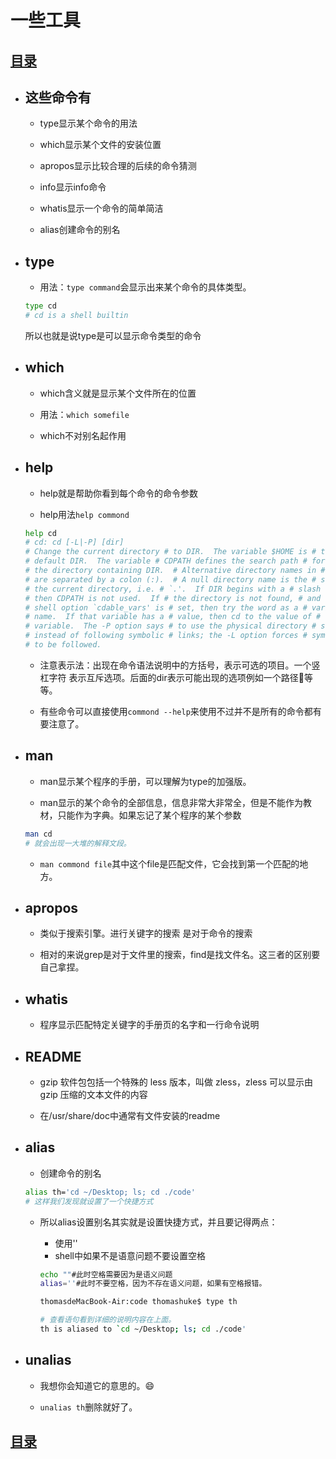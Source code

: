 # 一些工具

## [目录](./summary.md)

- ## 这些命令有
    - type显示某个命令的用法

    - which显示某个文件的安装位置

    - apropos显示比较合理的后续的命令猜测

    - info显示info命令

    - whatis显示一个命令的简单简洁

    - alias创建命令的别名
- ## type

    - 用法：`type command`会显示出来某个命令的具体类型。
    ```bash
    type cd
    # cd is a shell builtin
    ```
    所以也就是说type是可以显示命令类型的命令
- ## which

    - which含义就是显示某个文件所在的位置

    - 用法：`which somefile`

    - which不对别名起作用

- ## help

    - help就是帮助你看到每个命令的命令参数

    - help用法`help commond`

    ```bash
    help cd
    # cd: cd [-L|-P] [dir]
    # Change the current directory # to DIR.  The variable $HOME is # the
    # default DIR.  The variable # CDPATH defines the search path # for
    # the directory containing DIR.  # Alternative directory names in # CDPATH
    # are separated by a colon (:).  # A null directory name is the # same as
    # the current directory, i.e. # `.'.  If DIR begins with a # slash (/),
    # then CDPATH is not used.  If # the directory is not found, # and the
    # shell option `cdable_vars' is # set, then try the word as a # variable
    # name.  If that variable has a # value, then cd to the value of # that
    # variable.  The -P option says # to use the physical directory # structure
    # instead of following symbolic # links; the -L option forces # symbolic links
    # to be followed.

    ```
    - 注意表示法：出现在命令语法说明中的方括号，表示可选的项目。一个竖杠字符 表示互斥选项。后面的dir表示可能出现的选项例如一个路径等等。

    - 有些命令可以直接使用`commond --help`来使用不过并不是所有的命令都有要注意了。

- ## man

    - man显示某个程序的手册，可以理解为type的加强版。

    - man显示的某个命令的全部信息，信息非常大非常全，但是不能作为教材，只能作为字典。如果忘记了某个程序的某个参数

    ```bash
    man cd
    # 就会出现一大堆的解释文段。
    ```
    - `man commond file`其中这个file是匹配文件，它会找到第一个匹配的地方。


- ## apropos

    - 类似于搜索引擎。进行关键字的搜索 是对于命令的搜索

    - 相对的来说grep是对于文件里的搜索，find是找文件名。这三者的区别要自己拿捏。

- ## whatis
    - 程序显示匹配特定关键字的手册页的名字和一行命令说明
- ## README

    - gzip 软件包包括一个特殊的 less 版本，叫做 zless，zless 可以显示由 gzip 压缩的文本文件的内容

    - 在/usr/share/doc中通常有文件安装的readme

- ## alias

    - 创建命令的别名
    ```bash
    alias th='cd ~/Desktop; ls; cd ./code'
    # 这样我们发现就设置了一个快捷方式
    ```
    - 所以alias设置别名其实就是设置快捷方式，并且要记得两点：
        - 使用''
        - shell中如果不是语意问题不要设置空格
        ```bash
        echo ""#此时空格需要因为是语义问题
        alias=''#此时不要空格，因为不存在语义问题，如果有空格报错。
        ```

        ```bash
        thomasdeMacBook-Air:code thomashuke$ type th

        # 查看语句看到详细的说明内容在上面。
        th is aliased to `cd ~/Desktop; ls; cd ./code'
        ```
- ## unalias
    - 我想你会知道它的意思的。😄

    - `unalias th`删除就好了。
## [目录](./summary.md)
